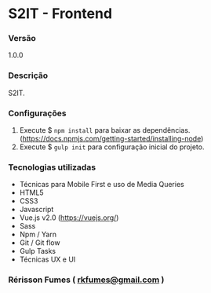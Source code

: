 # S2IT - Frontend

### Versão
1.0.0

### Descrição
S2IT.

### Configurações
1. Execute $ `npm install` para baixar as dependências. (https://docs.npmjs.com/getting-started/installing-node)
2. Execute $ `gulp init` para configuração inicial do projeto.
 
### Tecnologias utilizadas
- Técnicas para Mobile First e uso de Media Queries
- HTML5
- CSS3
- Javascript
- Vue.js v2.0 (https://vuejs.org/)
- Sass
- Npm / Yarn
- Git / Git flow
- Gulp Tasks
- Técnicas UX e UI

### Rérisson Fumes ( <rkfumes@gmail.com> ) 
